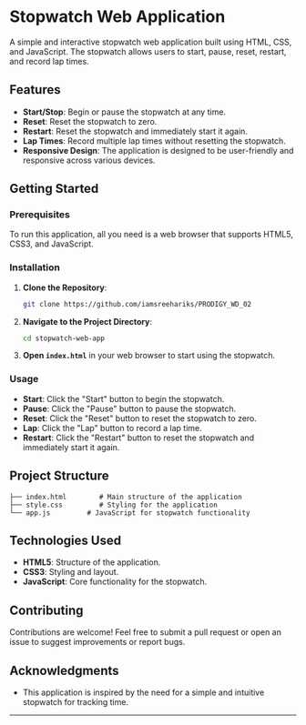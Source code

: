 # Stopwatch Web Application

A simple and interactive stopwatch web application built using HTML, CSS, and JavaScript. The stopwatch allows users to start, pause, reset, restart, and record lap times.

## Features

- **Start/Stop**: Begin or pause the stopwatch at any time.
- **Reset**: Reset the stopwatch to zero.
- **Restart**: Reset the stopwatch and immediately start it again.
- **Lap Times**: Record multiple lap times without resetting the stopwatch.
- **Responsive Design**: The application is designed to be user-friendly and responsive across various devices.

## Getting Started

### Prerequisites

To run this application, all you need is a web browser that supports HTML5, CSS3, and JavaScript.

### Installation

1. **Clone the Repository**:
   ```bash
   git clone https://github.com/iamsreehariks/PRODIGY_WD_02
   ```
2. **Navigate to the Project Directory**:
   ```bash
   cd stopwatch-web-app
   ```
3. **Open `index.html`** in your web browser to start using the stopwatch.

### Usage

- **Start**: Click the "Start" button to begin the stopwatch.
- **Pause**: Click the "Pause" button to pause the stopwatch.
- **Reset**: Click the "Reset" button to reset the stopwatch to zero.
- **Lap**: Click the "Lap" button to record a lap time.
- **Restart**: Click the "Restart" button to reset the stopwatch and immediately start it again.

## Project Structure

```plaintext
├── index.html        # Main structure of the application
├── style.css         # Styling for the application
└── app.js         # JavaScript for stopwatch functionality
```

## Technologies Used

- **HTML5**: Structure of the application.
- **CSS3**: Styling and layout.
- **JavaScript**: Core functionality for the stopwatch.

## Contributing

Contributions are welcome! Feel free to submit a pull request or open an issue to suggest improvements or report bugs.

## Acknowledgments

- This application is inspired by the need for a simple and intuitive stopwatch for tracking time.

---
